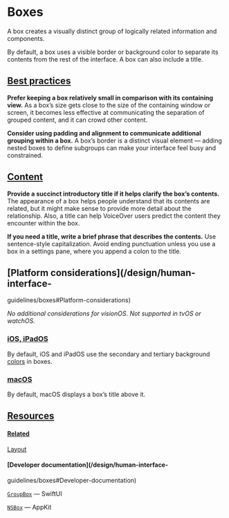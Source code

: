 # Boxes

A box creates a visually distinct group of logically related information and
components.

By default, a box uses a visible border or background color to separate its
contents from the rest of the interface. A box can also include a title.

## [Best practices](/design/human-interface-guidelines/boxes#Best-practices)

**Prefer keeping a box relatively small in comparison with its containing
view.** As a box’s size gets close to the size of the containing window or
screen, it becomes less effective at communicating the separation of grouped
content, and it can crowd other content.

**Consider using padding and alignment to communicate additional grouping
within a box.** A box’s border is a distinct visual element — adding nested
boxes to define subgroups can make your interface feel busy and constrained.

## [Content](/design/human-interface-guidelines/boxes#Content)

**Provide a succinct introductory title if it helps clarify the box’s
contents.** The appearance of a box helps people understand that its contents
are related, but it might make sense to provide more detail about the
relationship. Also, a title can help VoiceOver users predict the content they
encounter within the box.

**If you need a title, write a brief phrase that describes the contents.** Use
sentence-style capitalization. Avoid ending punctuation unless you use a box
in a settings pane, where you append a colon to the title.

## [Platform considerations](/design/human-interface-
guidelines/boxes#Platform-considerations)

 _No additional considerations for visionOS. Not supported in tvOS or
watchOS._

### [iOS, iPadOS](/design/human-interface-guidelines/boxes#iOS-iPadOS)

By default, iOS and iPadOS use the secondary and tertiary background
[colors](https://developer.apple.com/design/human-interface-guidelines/color)
in boxes.

### [macOS](/design/human-interface-guidelines/boxes#macOS)

By default, macOS displays a box’s title above it.

## [Resources](/design/human-interface-guidelines/boxes#Resources)

#### [Related](/design/human-interface-guidelines/boxes#Related)

[Layout](/design/human-interface-guidelines/layout)

#### [Developer documentation](/design/human-interface-
guidelines/boxes#Developer-documentation)

[`GroupBox`](/documentation/SwiftUI/GroupBox) — SwiftUI

[`NSBox`](/documentation/AppKit/NSBox) — AppKit


